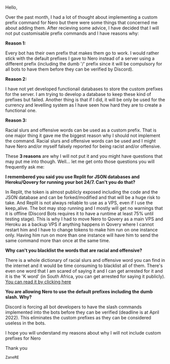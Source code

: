 Hello,

Over the past month, I had a lot of thought about implementing a custom prefix command for Nero but there were some things that concerned me about adding them. After recieving some advice, I have decided that I will not put customisable prefix commands and I have reasons why:

__Reason 1:__

Every bot has their own prefix that makes them go to work. I would rather stick with the default prefixes I gave to Nero instead of a server using a different prefix (including the dumb '/' prefix since it will be compulsory for all bots to have them before they can be verified by Discord).

__Reason 2:__

I have not yet developed functionail databases to store the custom prefixes for the server. I am trying to develop a database to keep these kind of prefixes but failed. Another thing is that if I did, it will be only be used for the currency and levelling system as I have seen how hard they are to create a functional one.

__Reason 3:__

Racial slurs and offensive words can be used as a custom prefix. That is one major thing it gave me the biggest reason why I should not implement the command. Racial slurs and offensive words can be used and I might have Nero and/or myself falsely reported for being racist and/or offensive.

These __3 reasons__ are why I will not put it and you might have questions that may put me into though. Well... let me get onto those questions you will frequently ask me:

__I remembered you said you use Replit for JSON databases and Heroku/Qovery for running your bot 24/7. Can't you do that?__

In Replit, the token is almost publicly exposed including the code and the JSON database and can be forked/modified and that will be a huge risk to take. And Replit is not always reliable to use as a VPS, even if I use the keep_alive. The bot may stop running and I mostly will get no warnings that it is offline (Discord Bots requires it to have a runtime at least 75% until testing stage). This is why I had to move Nero to Qovery as a main VPS and Heroku as a backup VPS if anything happens in Qovery where I cannot restart him and I have to change tokens to make him run on one instance only. Having him run on more than one instance will have him to send the same command more than once at the same time.

__Why can't you blacklist the words that are racial and offensive?__

There is a whole dictionary of racial slurs and offensive word you can find in the internet and it would be time consuming to blacklist all of them. There's even one word that I am scared of saying it and I can get arrested for it and it is the 'K word' (in South Africa, you can get arrested for saying it publicly). [You can read it by clicking here](https://www.nytimes.com/2016/10/28/world/africa/south-africa-hate-speech.html)

__You are allowing Nero to use the default prefixes including the dumb slash. Why?__

Discord is forcing all bot developers to have the slash commands implemented into the bots before they can be verified (deadline is at April 2022). This eliminates the custom prefixes as they can be considered useless in the bots.

I hope you will understand my reasons about why I will not include custom prefixes for Nero


Thank you

`ZaneRE`
